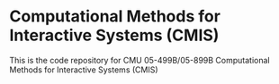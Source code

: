 # Computational Methods for Interactive Systems (CMIS)

This is the code repository for CMU 05-499B/05-899B Computational Methods for Interactive Systems (CMIS)
